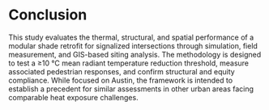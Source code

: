 # Conclusion
This study evaluates the thermal, structural, and spatial performance of a modular shade retrofit for signalized intersections through simulation, field measurement, and GIS-based siting analysis. The methodology is designed to test a ≥10 °C mean radiant temperature reduction threshold, measure associated pedestrian responses, and confirm structural and equity compliance. While focused on Austin, the framework is intended to establish a precedent for similar assessments in other urban areas facing comparable heat exposure challenges.
